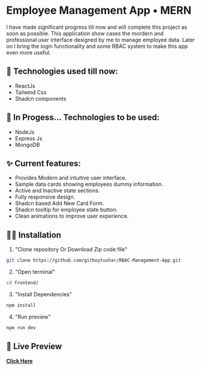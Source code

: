 # Employee Management App • MERN

I have made significant progress till now and will complete this project as soon as possible. This application show cases the mordern and professional user interface designed by me to manage employee data. Later on I bring the login functionality and some RBAC system to make this app even more useful.

## 🎉 Technologies used till now:

- ReactJs
- Tailwind Css
- Shadcn components

## 🌱 In Progess... Technologies to be used:

- NodeJs
- Express Js
- MongoDB

## ✨ Current features:

- Provides Modern and intuitive user interface.
- Sample data cards showing employees dummy information.
- Active and Inactive state sections.
- Fully responsive design.
- Shadcn based Add New Card Form.
- Shadcn tooltip for employee state button.
- Clean animations to improve user experience.

## 👨‍💻 Installation

1. "Clone repository Or Download Zip code file"

```bash
git clone https://github.com/gitboytushar/RBAC-Management-App.git
```

2. "Open terminal"

```bash
cd frontend/
```

3. "Install Dependencies"

```bash
npm install
```

4. "Run preview"

```bash
npm run dev
```

## 🚀 Live Preview

[**Click Here**](https://rbac-mgmt-app.vercel.app)

